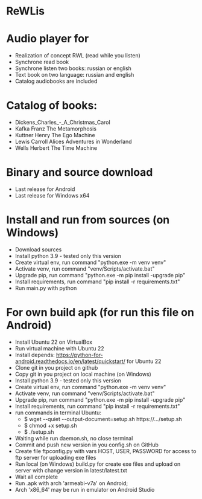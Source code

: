 # ReWLis


# Audio player for

- Realization of concept RWL (read while you listen)
- Synchrone read book
- Synchrone listen two books: russian or english 
- Text book on two language: russian and english
- Catalog audiobooks are included

# Catalog of books:

- Dickens_Charles_-_A_Christmas_Carol
- Kafka Franz The Metamorphosis
- Kuttner Henry The Ego Machine
- Lewis Carroll Alices Adventures in Wonderland
- Wells Herbert The Time Machine

# Binary and source download

- Last release for Android 
- Last release for Windows x64 

# Install and run from sources (on Windows)

- Download sources
- Install python 3.9 - tested only this version
- Create virtual env, run command "python.exe -m venv venv"
- Activate venv, run command "venv/Scripts/activate.bat"
- Upgrade pip, run command "python.exe -m pip install -upgrade pip"
- Install requirements, run command "pip install -r requirements.txt"
- Run main.py with python

# For own build apk (for run this file on Android) 

- Install Ubuntu 22 on VirtualBox
- Run virtual machine with Ubuntu 22
- Install depends: https://python-for-android.readthedocs.io/en/latest/quickstart/ for Ubuntu 22
- Clone git in you project on github
- Copy git in you project on local machine (on Windows)
- Install python 3.9 - tested only this version
- Create virtual env, run command "python.exe -m venv venv"
- Activate venv, run command "venv/Scripts/activate.bat"
- Upgrade pip, run command "python.exe -m pip install -upgrade pip"
- Install requirements, run command "pip install -r requirements.txt"
- run commands in terminal Ubuntu:
   - $ wget --quiet --output-document=setup.sh https://.../setup.sh
   - $ chmod +x setup.sh 
   - $ ./setup.sh
- Waiting while run daemon.sh, no close terminal
- Commit and push new version in you config.sh on GitHub
- Create file ftpconfig.py with vars HOST, USER, PASSWORD for access to ftp server for uploading exe files
- Run local (on Windows) build.py for create exe files and upload on server with change version in latest/latest.txt
- Wait all complete
- Run .apk with arch 'armeabi-v7a' on Android; 
- Arch 'x86_64' may be run in emulator on Android Studio

